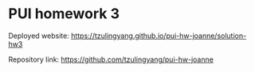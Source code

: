 # PUI homework 3

Deployed website: https://tzulingyang.github.io/pui-hw-joanne/solution-hw3

Repository link: https://github.com/tzulingyang/pui-hw-joanne

